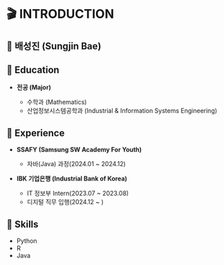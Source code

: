 # 🎬 INTRODUCTION

## 🐢 배성진 (Sungjin Bae)

## 🏫 Education

- __전공 (Major)__

    - 수학과 (Mathematics)
    - 산업정보시스템공학과 (Industrial & Information Systems Engineering)


## 📁 Experience

    
- __SSAFY (Samsung SW Academy For Youth)__

    - 자바(Java) 과정(2024.01 ~ 2024.12)

- __IBK 기업은행 (Industrial Bank of Korea)__
  
    - IT 정보부 Intern(2023.07 ~ 2023.08)
    - 디지털 직무 입행(2024.12 ~ )
  

## 📖 Skills

- Python
- R
- Java
